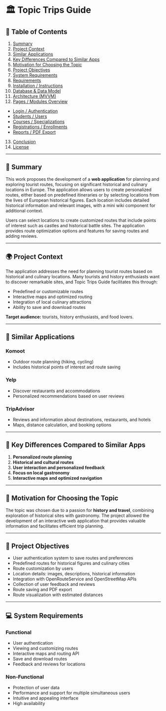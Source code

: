 # 🏛️ Topic Trips Guide

## 📑 Table of Contents

1. [Summary](#-summary)
2. [Project Context](#-project-context)
3. [Similar Applications](#-similar-applications)
4. [Key Differences Compared to Similar Apps](#-key-differences-compared-to-similar-apps)
5. [Motivation for Choosing the Topic](#-motivation-for-choosing-the-topic)
6. [Project Objectives](#-project-objectives)
7. [System Requirements](#-system-requirements)
8. [Requirements](#-system-requirements)  
9. [Installation / Instructions](#-installation--instructions)
10. [Database & Data Model](#-database--data-model)
11. [Architecture (MVVM)](#-architecture-mvvm)
12. [Pages / Modules Overview](#-pages--modules-overview)
   - [Login / Authentication](#login--authentication)  
   - [Students / Users](#students--users)  
   - [Courses / Specializations](#courses--specializations)  
   - [Registrations / Enrollments](#registrations--enrollments)  
   - [Reports / PDF Export](#reports--pdf-export)
13. [Conclusion](#-conclusion)
14. [License](#-license)

---

## 📄 Summary

This work proposes the development of a **web application** for planning and exploring tourist routes, focusing on significant historical and culinary locations in Europe. The application allows users to create personalized routes, either based on predefined itineraries or by selecting locations from the lives of European historical figures. Each location includes detailed historical information and relevant images, with a mini wiki component for additional context.  

Users can select locations to create customized routes that include points of interest such as castles and historical battle sites. The application provides route optimization options and features for saving routes and adding reviews.

---

## 🌍 Project Context

The application addresses the need for planning tourist routes based on historical and culinary locations. Many tourists and history enthusiasts want to discover remarkable sites, and Topic Trips Guide facilitates this through:

- Predefined or customizable routes  
- Interactive maps and optimized routing  
- Integration of local culinary attractions  
- Ability to save and download routes  

**Target audience:** tourists, history enthusiasts, and food lovers.

---

## 📱 Similar Applications

### Komoot
- Outdoor route planning (hiking, cycling)  
- Includes historical points of interest and route saving  

### Yelp
- Discover restaurants and accommodations  
- Personalized recommendations based on user reviews  

### TripAdvisor
- Reviews and information about destinations, restaurants, and hotels  
- Maps, distance calculation, and booking options  

---

## 🔑 Key Differences Compared to Similar Apps

1. **Personalized route planning**  
2. **Historical and cultural routes**  
3. **User interaction and personalized feedback**  
4. **Focus on local gastronomy**  
5. **Interactive maps and optimized navigation**

---

## 🎯 Motivation for Choosing the Topic

The topic was chosen due to a passion for **history and travel**, combining exploration of historical sites with gastronomy. The project allowed the development of an interactive web application that provides valuable information and facilitates efficient trip planning.

---

## 📝 Project Objectives

- User authentication system to save routes and preferences  
- Predefined routes for historical figures and culinary cities  
- Route customization by users  
- Location details: images, descriptions, historical information  
- Integration with OpenRouteService and OpenStreetMap APIs  
- Collection of user feedback and reviews  
- Route saving and PDF export  
- Route visualization with estimated distances  

---

## 💻 System Requirements

### Functional
- User authentication  
- Viewing and customizing routes  
- Interactive maps and routing API  
- Save and download routes  
- Feedback and reviews for locations

### Non-Functional
- Protection of user data  
- Performance and support for multiple simultaneous users  
- Intuitive and appealing interface  
- High availability
